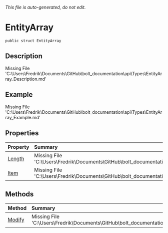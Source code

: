 *This file is auto-generated, do not edit.*

# EntityArray
`public struct EntityArray`
## Description
Missing File 'C:\Users\Fredrik\Documents\GitHub\bolt_documentation\api\Types\EntityArray_Description.md'
## Example
Missing File 'C:\Users\Fredrik\Documents\GitHub\bolt_documentation\api\Types\EntityArray_Example.md'
## Properties
| Property | Summary |
|:-----|:--------|
|[Length](EntityArray/P/Length.md)|Missing File 'C:\Users\Fredrik\Documents\GitHub\bolt_documentation\api\Types\EntityArray\P\Length_Summary.md'|
|[Item](EntityArray/P/Item.md)|Missing File 'C:\Users\Fredrik\Documents\GitHub\bolt_documentation\api\Types\EntityArray\P\Item_Summary.md'|
## Methods
| Method | Summary |
|:-----|:--------|
|[Modify](EntityArray/M/Modify.md)|Missing File 'C:\Users\Fredrik\Documents\GitHub\bolt_documentation\api\Types\EntityArray\M\Modify_Summary.md'|
